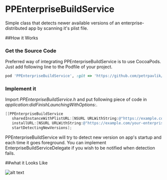 PPEnterpriseBuildService
========================

Simple class that detects newer available versions of an enterprise-distributed app by scanning it's plist file.


##How it Works

### Get the Source Code

Preferred way of integrating PPEnterpriseBuildService is to use CocoaPods. Just add following line to the Podfile of your project.

```ruby
pod 'PPEnterpriseBuildService', :git => 'https://github.com/petrpavlik/PPEnterpriseBuildService.git'
```

### Implement it

Import *PPEnterpriseBuildService.h* and put following piece of code in *application:didFinishLaunchingWithOptions:*.

```Objective-C
[[PPEnterpriseBuildService 
   sharedInstanceWithPlistURL:[NSURL URLWithString:@"https://example.com/your-enterprise-app/app.plist"] 
   installURL:[NSURL URLWithString:@"https://example.com/your-enterprise-app"]] 
   startDetectingNewVersions];
```

PPEnterpriseBuildService will try to detect new version on app's startup and each time it goes foreground. You can implement EnterpriseBuildServiceDelegate if you wish to be notified when detection fails.

##what it Looks Like

![alt text](https://photos-4.dropbox.com/t/0/AADFVWlTpsxUoebUSEBBgeTFRpNZl1H14PI_8bVzdGGrnA/12/4175299/png/2048x1536/3/1391097600/0/2/Screenshot%202014-01-30%2015.08.41.png/M0NqBaaIXHd5mm2C9T6zb6bV_mZFrQLt8-wCrv9km5Y "Magic here")



